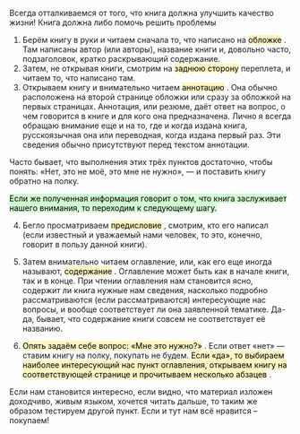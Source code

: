 Всегда отталкиваемся от того, что книга должна улучшить качество жизни!
Книга должна либо помочь решить проблемы

1. Берём книгу в руки и читаем сначала то, что написано на <mark style="background: #FFF3A3A6;">обложке</mark> . Там написаны автор (или авторы), название книги и, довольно часто, подзаголовок, кратко раскрывающий содержание.
2. Затем, не открывая книги, смотрим на <mark style="background: #FFF3A3A6;">заднюю сторону</mark> переплета, и читаем то, что написано там.
3. Открываем книгу и внимательно читаем <mark style="background: #FFF3A3A6;">аннотацию</mark> . Она обычно расположена на второй странице обложки или сразу за обложкой на первых страницах. Аннотация, или резюме, даёт ответ на вопрос, о чем говорится в книге и для кого она предназначена. Лично я всегда обращаю внимание еще и на то, где и когда издана книга, русскоязычная она или переводная, когда издана первый раз. Эти сведения обычно присутствуют перед текстом аннотации.

Часто бывает, что выполнения этих трёх пунктов достаточно, чтобы понять: «Нет, это не моё, это мне не нужно», — и поставить книгу обратно на полку.

<mark style="background: #BBFABBA6;">Если же полученная информация говорит о том, что книга заслуживает нашего внимания, то переходим к следующему шагу.</mark> 

4. Бегло просматриваем <mark style="background: #FFF3A3A6;">предисловие</mark> , смотрим, кто его написал (если известный и уважаемый нами человек, то это, конечно, говорит в пользу данной книги).
5. Затем внимательно читаем оглавление, или, как его еще иногда называют, <mark style="background: #FFF3A3A6;">содержание</mark> .
Оглавление может быть как в начале книги, так и в конце. При чтении оглавления нам становится ясно, содержит ли книга нужные нам сведения, насколько подробно рассматриваются (если рассматриваются) интересующие нас вопросы, и вообще соответствует ли она заявленной тематике. Да-да, бывает, что содержание книги совсем не соответствует её названию.

6. <mark style="background: #FFF3A3A6;">Опять задаём себе вопрос: «Мне это нужно?»</mark> . Если ответ «нет» — ставим книгу на полку, покупать не будем. <mark style="background: #FFF3A3A6;">Если «да», то выбираем наиболее интересующий нас пункт оглавления, открываем книгу на соответствующей странице и прочитываем несколько абзацев</mark> .

Если нам становится интересно, если видно, что материал изложен доходчиво, живым языком, хочется читать дальше, то таким же образом тестируем другой пункт. Если и тут нам всё нравится – покупаем!